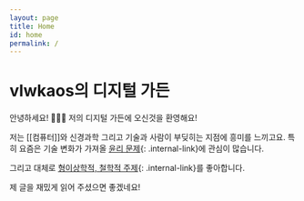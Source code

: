```yaml
---
layout: page
title: Home
id: home
permalink: /
---
```


# vlwkaos의 디지털 가든

안녕하세요! 🍕🙋‍♂️ 저의 디지털 가든에 오신것을 환영해요!

저는 [[컴퓨터]]와 신경과학 그리고 기술과 사람이 부딪히는 지점에 흥미를 느끼고요.
특히 요즘은 기술 변화가 가져올 [윤리 문제](/tech_and_data_ethics){: .internal-link}에 관심이 많습니다.  

그리고 대체로 [형이상학적, 철학적 주제](/general_anthropology_metaphysics){: .internal-link}를 좋아합니다.

제 글을 재밌게 읽어 주셨으면 좋겠네요!



<style>
  .wrapper {
    max-width: 46em;
  }
</style>
